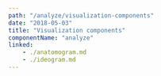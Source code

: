 ```yaml
---
path: "/analyze/visualization-components"
date: "2018-05-03"
title: "Visualization components"
componentName: "analyze"
linked:
    - ./anatomogram.md
    - ./ideogram.md
---
```


